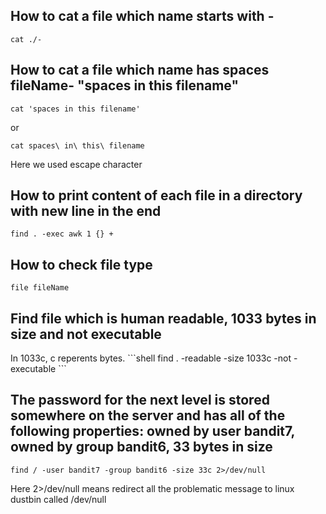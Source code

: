 <h2> How to cat a file which name starts with - </h2>

```shell
cat ./-
```

<h2> How to cat a file which name has spaces fileName- "spaces in this filename" </h2>

```shell
cat 'spaces in this filename'
```
or
```shell
cat spaces\ in\ this\ filename
```
Here we used escape character

<h2> How to print content of each file in a directory with new line in the end </h2>

```shell
find . -exec awk 1 {} +
```
<h2> How to check file type </h2>

```shell
file fileName
```

<h2> Find file which is human readable, 1033 bytes in size and not executable </h2>
In 1033c, c reperents bytes.  
```shell
find . -readable -size 1033c -not -executable
```

<h2> The password for the next level is stored somewhere on the server and has all of the following properties:
owned by user bandit7, owned by group bandit6, 33 bytes in size </h2>
 
```shell
find / -user bandit7 -group bandit6 -size 33c 2>/dev/null
```
Here 2>/dev/null means redirect all the problematic message to linux dustbin called /dev/null  



